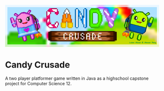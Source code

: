 <img src="./CandyCrusadeThumbnail.png"></img>

# Candy Crusade

A two player platformer game written in Java as a highschool capstone project for Computer Science 12.
